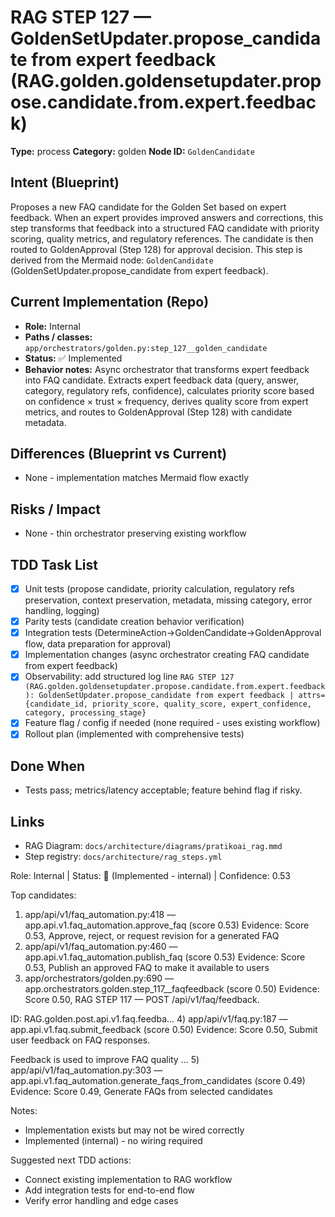 # RAG STEP 127 — GoldenSetUpdater.propose_candidate from expert feedback (RAG.golden.goldensetupdater.propose.candidate.from.expert.feedback)

**Type:** process
**Category:** golden
**Node ID:** `GoldenCandidate`

## Intent (Blueprint)
Proposes a new FAQ candidate for the Golden Set based on expert feedback. When an expert provides improved answers and corrections, this step transforms that feedback into a structured FAQ candidate with priority scoring, quality metrics, and regulatory references. The candidate is then routed to GoldenApproval (Step 128) for approval decision. This step is derived from the Mermaid node: `GoldenCandidate` (GoldenSetUpdater.propose_candidate from expert feedback).

## Current Implementation (Repo)
- **Role:** Internal
- **Paths / classes:** `app/orchestrators/golden.py:step_127__golden_candidate`
- **Status:** ✅ Implemented
- **Behavior notes:** Async orchestrator that transforms expert feedback into FAQ candidate. Extracts expert feedback data (query, answer, category, regulatory refs, confidence), calculates priority score based on confidence × trust × frequency, derives quality score from expert metrics, and routes to GoldenApproval (Step 128) with candidate metadata.

## Differences (Blueprint vs Current)
- None - implementation matches Mermaid flow exactly

## Risks / Impact
- None - thin orchestrator preserving existing workflow

## TDD Task List
- [x] Unit tests (propose candidate, priority calculation, regulatory refs preservation, context preservation, metadata, missing category, error handling, logging)
- [x] Parity tests (candidate creation behavior verification)
- [x] Integration tests (DetermineAction→GoldenCandidate→GoldenApproval flow, data preparation for approval)
- [x] Implementation changes (async orchestrator creating FAQ candidate from expert feedback)
- [x] Observability: add structured log line
  `RAG STEP 127 (RAG.golden.goldensetupdater.propose.candidate.from.expert.feedback): GoldenSetUpdater.propose_candidate from expert feedback | attrs={candidate_id, priority_score, quality_score, expert_confidence, category, processing_stage}`
- [x] Feature flag / config if needed (none required - uses existing workflow)
- [x] Rollout plan (implemented with comprehensive tests)

## Done When
- Tests pass; metrics/latency acceptable; feature behind flag if risky.

## Links
- RAG Diagram: `docs/architecture/diagrams/pratikoai_rag.mmd`
- Step registry: `docs/architecture/rag_steps.yml`


<!-- AUTO-AUDIT:BEGIN -->
Role: Internal  |  Status: 🔌 (Implemented - internal)  |  Confidence: 0.53

Top candidates:
1) app/api/v1/faq_automation.py:418 — app.api.v1.faq_automation.approve_faq (score 0.53)
   Evidence: Score 0.53, Approve, reject, or request revision for a generated FAQ
2) app/api/v1/faq_automation.py:460 — app.api.v1.faq_automation.publish_faq (score 0.53)
   Evidence: Score 0.53, Publish an approved FAQ to make it available to users
3) app/orchestrators/golden.py:690 — app.orchestrators.golden.step_117__faqfeedback (score 0.50)
   Evidence: Score 0.50, RAG STEP 117 — POST /api/v1/faq/feedback.

ID: RAG.golden.post.api.v1.faq.feedba...
4) app/api/v1/faq.py:187 — app.api.v1.faq.submit_feedback (score 0.50)
   Evidence: Score 0.50, Submit user feedback on FAQ responses.

Feedback is used to improve FAQ quality ...
5) app/api/v1/faq_automation.py:303 — app.api.v1.faq_automation.generate_faqs_from_candidates (score 0.49)
   Evidence: Score 0.49, Generate FAQs from selected candidates

Notes:
- Implementation exists but may not be wired correctly
- Implemented (internal) - no wiring required

Suggested next TDD actions:
- Connect existing implementation to RAG workflow
- Add integration tests for end-to-end flow
- Verify error handling and edge cases
<!-- AUTO-AUDIT:END -->
